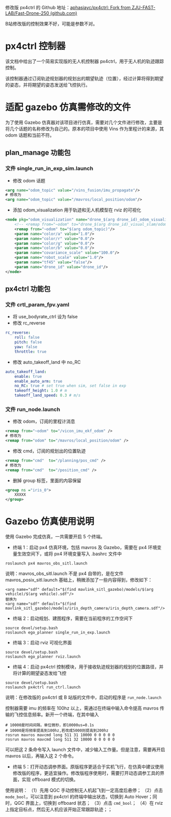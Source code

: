 修改版 px4ctrl 的 Github 地址：[aphasiayc/px4ctrl: Fork from ZJU-FAST-LAB/Fast-Drone-250 (github.com)](https://github.com/aphasiayc/px4ctrl)

B站修改版的控制效果不好，可能是参数不对。

# px4ctrl 控制器

该文档中给出了一个简易实现版的无人机控制器 px4ctrl，用于无人机的轨迹跟踪控制。

该控制器通过订阅轨迹规划器的规划出的期望轨迹（位置），经过计算将得到期望的姿态，并将期望的姿态发送给飞控执行。

# 适配 gazebo 仿真需修改的文件

为了使用 Gazebo 仿真器对该项目进行仿真，需要对几个文件进行修改，主要是将几个话题的名称修改为自己的。原本的项目中使用 Vins 作为里程计的来源，其 odom 话题和当前不符。

## plan_manage 功能包
### 文件 single_run_in_exp_sim.launch

- 修改 odom 话题

```xml
<arg name="odom_topic" value="/vins_fusion/imu_propagate"/>
# 修改为
<arg name="odom_topic" value="/mavros/local_position/odom"/>
```

- 添加 odom_visualization 用于轨迹和无人机模型在 rviz 的可视化

```xml
<node pkg="odom_visualization" name="drone_$(arg drone_id)_odom_visualization" type="odom_visualization" output="screen">
    <!-- <remap from="~odom" to="drone_$(arg drone_id)_visual_slam/odom"/> -->
    <remap from="~odom" to="$(arg odom_topic)"/>
    <param name="color/a" value="1.0"/>    
    <param name="color/r" value="0.0"/>        
    <param name="color/g" value="0.0"/>        
    <param name="color/b" value="0.0"/>       
    <param name="covariance_scale" value="100.0"/>       
    <param name="robot_scale" value="1.0"/>
    <param name="tf45" value="false"/>
    <param name="drone_id" value="drone_id"/>
</node>
```

## px4ctrl 功能包

### 文件 crtl_param_fpv.yaml

- 将 use_bodyrate_ctrl 设为 false
- 修改 rc_reverse

```yaml
rc_reverse: 
    roll: false
    pitch: false
    yaw: false
    throttle: true
```

- 修改 auto_takeoff_land 中 no_RC

```yaml
auto_takeoff_land:
    enable: true
    enable_auto_arm: true
    no_RC: true # set true when sim, set false in exp
    takeoff_height: 1.0 # m
    takeoff_land_speed: 0.3 # m/s
```

### 文件 run_node.launch

- 修改 odom，订阅的里程计消息

```xml
<remap from="~odom" to="/vicon_imu_ekf_odom" />
# 修改为
<remap from="odom" to="/mavros/local_position/odom" />
```

- 修改 cmd，订阅的规划出的位置轨迹

```xml
<remap from="cmd"  to="/planning/pos_cmd" />
# 修改为
<remap from="cmd"  to="/position_cmd" />
```

- 删掉 group 标签，里面的内容保留

```xml
<group ns ="iris_0">
	XXXXX
</group>
```

# Gazebo 仿真使用说明

使用 Gazebo 完成仿真，一共需要开启 5 个终端。

- 终端 1：启动 px4 仿真环境，包括 mavros 及 Gazebo，需要在 px4 环境变量生效空间下，或将 px4 环境变量写入 .bashrc 文件中

```
roslaunch px4 mavros_obs_sitl.launch
```

说明：mavros_obs_sitl.launch 不是 px4 自带的，是在文件 mavros_posix_sitl.launch 基础上，稍微添加了一些内容得到，修改如下：

```
<arg name="sdf" default="$(find mavlink_sitl_gazebo)/models/$(arg vehicle)/$(arg vehicle).sdf"/>
替换为
<arg name="sdf" default="$(find mavlink_sitl_gazebo)/models/iris_depth_camera/iris_depth_camera.sdf"/>
```

- 终端 2：启动规划、建图程序，需要在当前程序的工作空间下

```
source devel/setup.bash
roslaunch ego_planner single_run_in_exp.launch
```

- 终端 3：启动 rviz 可视化界面

```
source devel/setup.bash
roslaunch ego_planner rviz.launch
```

- 终端 4：启动 px4ctrl 控制模块，用于接收轨迹规划器的规划的位置路径，并将计算的期望姿态发给飞控

```
source devel/setup.bash
roslaunch px4ctrl run_ctrl.launch
```

说明：在修改版的 px4ctrl 或 B 站版的文件中，启动的程序是 `run_node.launch`

控制器需要 imu 的频率在 100hz 以上，需通过在终端中输入命令提高 mavros 传输的飞控信息频率。新开一个终端，在其中输入

```
# 10000是时间间隔，单位微秒，即10000us=0.1s
# 10000是将频率提高到100hz,若改成5000则提高到200hz
rosrun mavros mavcmd long 511 31 10000 0 0 0 0 0
rosrun mavros mavcmd long 511 32 10000 0 0 0 0 0
```

可以把这 2 条命令写入 launch 文件中，减少输入工作量。但是注意，需要再开启 mavros 以后，再输入这 2 个命令。

- 终端 5：打开动态调参界面。原版程序更适合于实机飞行，在仿真中建议使用修改版的程序，更适宜操作。修改版程序使用时，需要打开动态调参工具的界面，实现 offboard 模式的切换。

使用说明：
（1）先用 QGC 手动控制无人机起飞到一定高度后悬停；
（2）点击 `mode_bool`，可以注意到 px4ctrl 的终端中输出状态，切换到 Auto Hover；同时，QGC 界面上，切换到 offboard 状态；
（3）点击 `cmd_bool`；
（4）在 rviz 上指定目标点，然后无人机应该开始正常跟踪轨迹；；